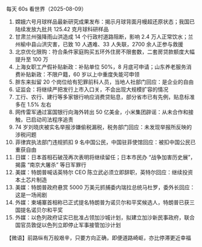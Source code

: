 每天 60s 看世界（2025-08-09）

1. 嫦娥六号月球样品最新研究成果发布：揭示月球背面月幔超还原状态；我国已陆续发放九批共 125.42 克月球科研样品
2. 甘肃兰州强降雨山洪造成 14 个行政村道路阻断，影响 2.4 万人正常饮水；兰州榆中县山洪灾害，已致 10 人遇难、33 人失联，2700 余人正参与救援
3. 北京优化限购：符合条件家庭购买五环外住房不限套数，二套房贷款额度大幅提升至 100 万
4. 上海女职工产假补贴新政：补贴单位 50%，8 月底可申请；山东养老服务消费补贴新政：不限户籍，60 岁以上中重度失能可申领
5. 胖东来拟留 20 个岗位给有犯罪前科人员，当地人社部门回应：是企业的自由
6. 证监会：将继续严把发行上市入口关，不会出现大规模扩容的情况
7. 工行、农行、建行等多家银行响应消费贷贴息，部分省市已有先例，贴息标准多在 1.5% 左右
8. 网传雷军通过富国银行向海外转出 50 亿美金，小米集团辟谣：从未合作和接触，已启动司法程序追责
9. 74 岁刘晓庆被实名举报涉嫌偷税漏税，税务部门回应：未发现举报所反映的涉税问题
10. 菲律宾执法部门违规抓扣 9 名中国公民，中国驻菲使馆回应：被扣中国公民已重获自由
11. 日媒：日本首相石破茂再次表明将继续留任；日本市民办 “战争加害历史展”，揭露 “南京大屠杀” 等日军罪行
12. 美媒：特朗普喊话英特尔 CEO 陈立武必须立即辞职，英特尔回应：继续投资本土芯片制造
13. 美媒：特朗普政府悬赏 5000 万美元抓捕委内瑞拉总统马杜罗，委外长回应：这是一场闹剧
14. 外媒：柬埔寨首相称已正式提名特朗普为诺贝尔和平奖候选人，特朗普已获三国提名诺贝尔和平奖
15. 外媒：以色列政府证实已批准占领加沙城计划，拟建立加沙新民事政府，联合国官员敦促以色列立即停止军事接管加沙计划

【微语】前路纵有万般艰辛，只要方向正确，即便道路崎岖，亦比停滞更近幸福